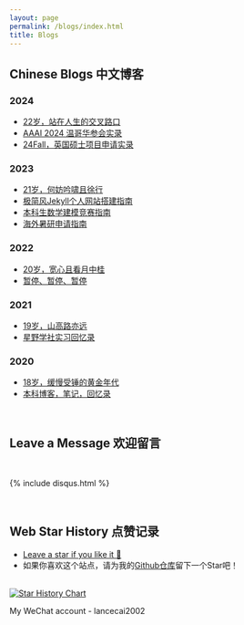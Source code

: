 ```yaml
---
layout: page
permalink: /blogs/index.html
title: Blogs
---
```


## Chinese Blogs 中文博客

### 2024

- [22岁，站在人生的交叉路口](https://smark2022.github.io/blogs/22yrs)
- [AAAI 2024 温哥华参会实录](https://smark2022.github.io/blogs/aaai-24/)
- [24Fall，英国硕士项目申请实录](https://smark2022.github.io/blogs/24fall/)

### 2023

- [21岁，何妨吟啸且徐行](https://smark2022.github.io/blogs/21yrs)<br>
- [极简风Jekyll个人网站搭建指南](https://smark2022.github.io/blogs/web)<br>
- [本科生数学建模竞赛指南](https://smark2022.github.io/blogs/team2023)<br>
- [海外暑研申请指南](https://smark2022.github.io/blogs/summer-res)<br>

### 2022

- [20岁，宽心且看月中桂](https://smark2022.github.io/blogs/20yrs)<br>
- [暂停、暂停、暂停](https://smark2022.github.io/blogs/stop/)

### 2021

- [19岁，山高路亦远](https://smark2022.github.io/blogs/19yrs)<br>
- [星野学社实习回忆录](https://smark2022.github.io/blogs/star)

### 2020

- [18岁，缓慢受锤的黄金年代](https://smark2022.github.io/blogs/18yrs)<br>
- [本科博客，笔记，回忆录](https://mieclance.club/)

<br>

## Leave a Message 欢迎留言

<br>

{% include disqus.html %} 

<br>

## Web Star History 点赞记录

- [Leave a star if you like it 🥰](https://github.com/GuangLun2000/GuangLun2000.github.io) 
- 如果你喜欢这个站点，请为我的[Github仓库](https://github.com/GuangLun2000/GuangLun2000.github.io)留下一个Star吧！

<br>[![Star History Chart](https://api.star-history.com/svg?repos=GuangLun2000/GuangLun2000.github.io&type=Date)](https://star-history.com/#GuangLun2000/GuangLun2000.github.io&Date)

My WeChat account - lancecai2002

<br>
